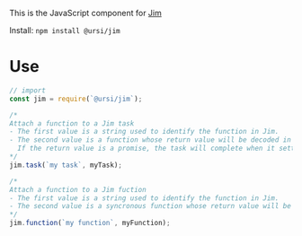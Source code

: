This is the JavaScript component for [Jim](https://github.com/ursi/jim)

Install: `npm install @ursi/jim`

# Use

```javascript
// import
const jim = require(`@ursi/jim`);

/*
Attach a function to a Jim task
- The first value is a string used to identify the function in Jim.
- The second value is a function whose return value will be decoded in Jim.
  If the return value is a promise, the task will complete when it settles.
*/
jim.task(`my task`, myTask);

/*
Attach a function to a Jim fuction
- The first value is a string used to identify the function in Jim.
- The second value is a syncronous function whose return value will be decoded in Jim.
*/
jim.function(`my function`, myFunction);
```
